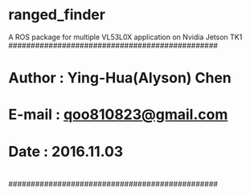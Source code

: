 ranged_finder
====================
A ROS package for multiple VL53L0X application on Nvidia Jetson TK1
###############################################
#
# Author : Ying-Hua(Alyson) Chen
# E-mail : qoo810823@gmail.com
# Date   : 2016.11.03
#
###############################################

